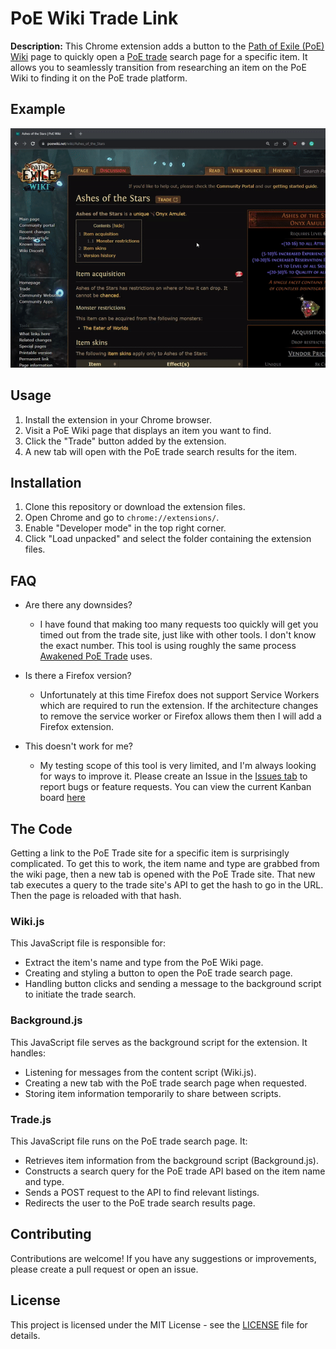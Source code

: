 # PoE Wiki Trade Link

**Description:** This Chrome extension adds a button to the [Path of Exile (PoE) Wiki](https://poewiki.net/) page to quickly open a [PoE trade](https://www.pathofexile.com/trade) search page for a specific item. It allows you to seamlessly transition from researching an item on the PoE Wiki to finding it on the PoE trade platform.

## Example

![](https://github.com/SeaStove/poe-wiki-trade-link/blob/main/images/example.gif)

## Usage

1. Install the extension in your Chrome browser.
2. Visit a PoE Wiki page that displays an item you want to find.
3. Click the "Trade" button added by the extension.
4. A new tab will open with the PoE trade search results for the item.

## Installation

1. Clone this repository or download the extension files.
2. Open Chrome and go to `chrome://extensions/`.
3. Enable "Developer mode" in the top right corner.
4. Click "Load unpacked" and select the folder containing the extension files.

## FAQ

-   Are there any downsides?

    -   I have found that making too many requests too quickly will get you timed out from the trade site, just like with other tools. I don't know the exact number. This tool is using roughly the same process [Awakened PoE Trade](https://github.com/SnosMe/awakened-poe-trade/blob/b446c617cc1d4970067c209cf172a5dd93fcf72a/renderer/src/web/price-check/trade/pathofexile-trade.ts#L83) uses.

-   Is there a Firefox version?
    -   Unfortunately at this time Firefox does not support Service Workers which are required to run the extension. If the architecture changes to remove the service worker or Firefox allows them then I will add a Firefox extension.
 
-   This doesn't work for me?
    -   My testing scope of this tool is very limited, and I'm always looking for ways to improve it. Please create an Issue in the [Issues tab](https://github.com/SeaStove/poe-wiki-trade-link/issues) to report bugs or feature requests. You can view the current Kanban board [here](https://github.com/users/SeaStove/projects/3/views/1)

## The Code

Getting a link to the PoE Trade site for a specific item is surprisingly complicated. To get this to work, the item name and type are grabbed from the wiki page, then a new tab is opened with the PoE Trade site. That new tab executes a query to the trade site's API to get the hash to go in the URL. Then the page is reloaded with that hash.

### Wiki.js

This JavaScript file is responsible for:

-   Extract the item's name and type from the PoE Wiki page.
-   Creating and styling a button to open the PoE trade search page.
-   Handling button clicks and sending a message to the background script to initiate the trade search.

### Background.js

This JavaScript file serves as the background script for the extension. It handles:

-   Listening for messages from the content script (Wiki.js).
-   Creating a new tab with the PoE trade search page when requested.
-   Storing item information temporarily to share between scripts.

### Trade.js

This JavaScript file runs on the PoE trade search page. It:

-   Retrieves item information from the background script (Background.js).
-   Constructs a search query for the PoE trade API based on the item name and type.
-   Sends a POST request to the API to find relevant listings.
-   Redirects the user to the PoE trade search results page.

## Contributing

Contributions are welcome! If you have any suggestions or improvements, please create a pull request or open an issue.

## License

This project is licensed under the MIT License - see the [LICENSE](LICENSE) file for details.
